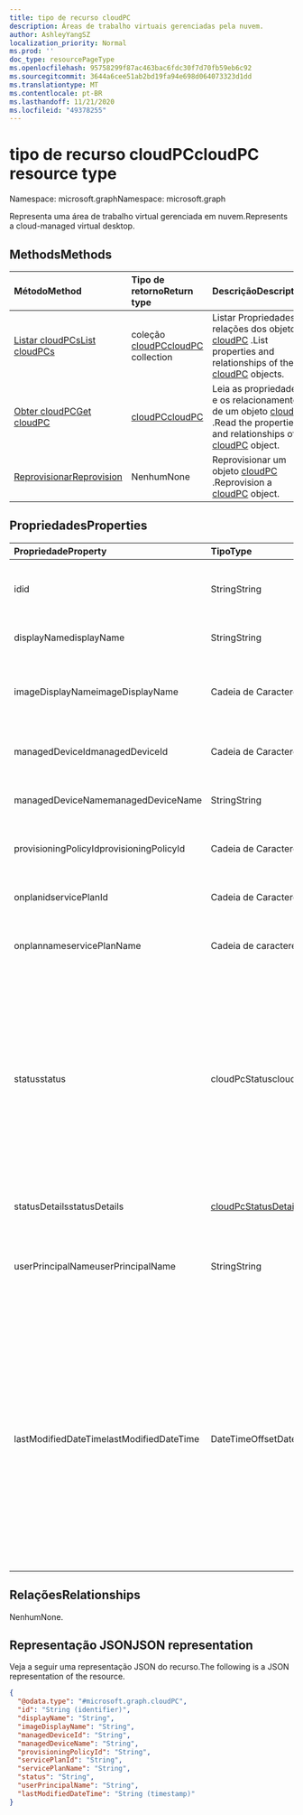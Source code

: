 ```yaml
---
title: tipo de recurso cloudPC
description: Áreas de trabalho virtuais gerenciadas pela nuvem.
author: AshleyYangSZ
localization_priority: Normal
ms.prod: ''
doc_type: resourcePageType
ms.openlocfilehash: 95758299f87ac463bac6fdc30f7d70fb59eb6c92
ms.sourcegitcommit: 3644a6cee51ab2bd19fa94e698d064073323d1dd
ms.translationtype: MT
ms.contentlocale: pt-BR
ms.lasthandoff: 11/21/2020
ms.locfileid: "49378255"
---
```

# <a name="cloudpc-resource-type"></a><span data-ttu-id="fba05-103">tipo de recurso cloudPC</span><span class="sxs-lookup"><span data-stu-id="fba05-103">cloudPC resource type</span></span>

<span data-ttu-id="fba05-104">Namespace: microsoft.graph</span><span class="sxs-lookup"><span data-stu-id="fba05-104">Namespace: microsoft.graph</span></span>

<span data-ttu-id="fba05-105">Representa uma área de trabalho virtual gerenciada em nuvem.</span><span class="sxs-lookup"><span data-stu-id="fba05-105">Represents a cloud-managed virtual desktop.</span></span>

## <a name="methods"></a><span data-ttu-id="fba05-106">Methods</span><span class="sxs-lookup"><span data-stu-id="fba05-106">Methods</span></span>

|<span data-ttu-id="fba05-107">Método</span><span class="sxs-lookup"><span data-stu-id="fba05-107">Method</span></span>|<span data-ttu-id="fba05-108">Tipo de retorno</span><span class="sxs-lookup"><span data-stu-id="fba05-108">Return type</span></span>|<span data-ttu-id="fba05-109">Descrição</span><span class="sxs-lookup"><span data-stu-id="fba05-109">Description</span></span>|
|:---|:---|:---|
|[<span data-ttu-id="fba05-110">Listar cloudPCs</span><span class="sxs-lookup"><span data-stu-id="fba05-110">List cloudPCs</span></span>](../api/virtualendpoint-list-cloudpcs.md)|<span data-ttu-id="fba05-111">coleção [cloudPC](../resources/cloudpc.md)</span><span class="sxs-lookup"><span data-stu-id="fba05-111">[cloudPC](../resources/cloudpc.md) collection</span></span>|<span data-ttu-id="fba05-112">Listar Propriedades e relações dos objetos [cloudPC](../resources/cloudpc.md) .</span><span class="sxs-lookup"><span data-stu-id="fba05-112">List properties and relationships of the [cloudPC](../resources/cloudpc.md) objects.</span></span>|
|[<span data-ttu-id="fba05-113">Obter cloudPC</span><span class="sxs-lookup"><span data-stu-id="fba05-113">Get cloudPC</span></span>](../api/cloudpc-get.md)|[<span data-ttu-id="fba05-114">cloudPC</span><span class="sxs-lookup"><span data-stu-id="fba05-114">cloudPC</span></span>](../resources/cloudpc.md)|<span data-ttu-id="fba05-115">Leia as propriedades e os relacionamentos de um objeto [cloudPC](../resources/cloudpc.md) .</span><span class="sxs-lookup"><span data-stu-id="fba05-115">Read the properties and relationships of a [cloudPC](../resources/cloudpc.md) object.</span></span>|
|[<span data-ttu-id="fba05-116">Reprovisionar</span><span class="sxs-lookup"><span data-stu-id="fba05-116">Reprovision</span></span>](../api/cloudpc-reprovision.md)|<span data-ttu-id="fba05-117">Nenhum</span><span class="sxs-lookup"><span data-stu-id="fba05-117">None</span></span>|<span data-ttu-id="fba05-118">Reprovisionar um objeto [cloudPC](../resources/cloudpc.md) .</span><span class="sxs-lookup"><span data-stu-id="fba05-118">Reprovision a [cloudPC](../resources/cloudpc.md) object.</span></span>|

## <a name="properties"></a><span data-ttu-id="fba05-119">Propriedades</span><span class="sxs-lookup"><span data-stu-id="fba05-119">Properties</span></span>

|<span data-ttu-id="fba05-120">Propriedade</span><span class="sxs-lookup"><span data-stu-id="fba05-120">Property</span></span>|<span data-ttu-id="fba05-121">Tipo</span><span class="sxs-lookup"><span data-stu-id="fba05-121">Type</span></span>|<span data-ttu-id="fba05-122">Descrição</span><span class="sxs-lookup"><span data-stu-id="fba05-122">Description</span></span>|
|:---|:---|:---|
|<span data-ttu-id="fba05-123">id</span><span class="sxs-lookup"><span data-stu-id="fba05-123">id</span></span>|<span data-ttu-id="fba05-124">String</span><span class="sxs-lookup"><span data-stu-id="fba05-124">String</span></span>|<span data-ttu-id="fba05-125">Identificador exclusivo do PC de nuvem.</span><span class="sxs-lookup"><span data-stu-id="fba05-125">Unique identifier for the cloud PC.</span></span> <span data-ttu-id="fba05-126">Somente leitura.</span><span class="sxs-lookup"><span data-stu-id="fba05-126">Read-only.</span></span>|
|<span data-ttu-id="fba05-127">displayName</span><span class="sxs-lookup"><span data-stu-id="fba05-127">displayName</span></span>|<span data-ttu-id="fba05-128">String</span><span class="sxs-lookup"><span data-stu-id="fba05-128">String</span></span>|<span data-ttu-id="fba05-129">O nome de exibição do computador de nuvem.</span><span class="sxs-lookup"><span data-stu-id="fba05-129">The cloud PC display name.</span></span>|
|<span data-ttu-id="fba05-130">imageDisplayName</span><span class="sxs-lookup"><span data-stu-id="fba05-130">imageDisplayName</span></span>|<span data-ttu-id="fba05-131">Cadeia de Caracteres</span><span class="sxs-lookup"><span data-stu-id="fba05-131">String</span></span>|<span data-ttu-id="fba05-132">Nome da imagem do sistema operacional que está no computador de nuvem.</span><span class="sxs-lookup"><span data-stu-id="fba05-132">Name of the OS image that's on the cloud PC.</span></span>|
|<span data-ttu-id="fba05-133">managedDeviceId</span><span class="sxs-lookup"><span data-stu-id="fba05-133">managedDeviceId</span></span>|<span data-ttu-id="fba05-134">Cadeia de Caracteres</span><span class="sxs-lookup"><span data-stu-id="fba05-134">String</span></span>|<span data-ttu-id="fba05-135">A ID de dispositivo do Intune do PC na nuvem.</span><span class="sxs-lookup"><span data-stu-id="fba05-135">The cloud PC’s Intune device ID.</span></span>|
|<span data-ttu-id="fba05-136">managedDeviceName</span><span class="sxs-lookup"><span data-stu-id="fba05-136">managedDeviceName</span></span>|<span data-ttu-id="fba05-137">String</span><span class="sxs-lookup"><span data-stu-id="fba05-137">String</span></span>|<span data-ttu-id="fba05-138">O nome do dispositivo do Intune no Cloud PC.</span><span class="sxs-lookup"><span data-stu-id="fba05-138">The cloud PC’s Intune device name.</span></span>|
|<span data-ttu-id="fba05-139">provisioningPolicyId</span><span class="sxs-lookup"><span data-stu-id="fba05-139">provisioningPolicyId</span></span>|<span data-ttu-id="fba05-140">Cadeia de Caracteres</span><span class="sxs-lookup"><span data-stu-id="fba05-140">String</span></span>|<span data-ttu-id="fba05-141">A ID da política de provisionamento do PC da nuvem.</span><span class="sxs-lookup"><span data-stu-id="fba05-141">The cloud PC's provisioning policy ID.</span></span>|
|<span data-ttu-id="fba05-142">onplanid</span><span class="sxs-lookup"><span data-stu-id="fba05-142">servicePlanId</span></span>|<span data-ttu-id="fba05-143">Cadeia de Caracteres</span><span class="sxs-lookup"><span data-stu-id="fba05-143">String</span></span>|<span data-ttu-id="fba05-144">A ID do plano de serviço do computador de nuvem.</span><span class="sxs-lookup"><span data-stu-id="fba05-144">The cloud PC's service plan ID.</span></span>|
|<span data-ttu-id="fba05-145">onplanname</span><span class="sxs-lookup"><span data-stu-id="fba05-145">servicePlanName</span></span>|<span data-ttu-id="fba05-146">Cadeia de caracteres</span><span class="sxs-lookup"><span data-stu-id="fba05-146">String</span></span>|<span data-ttu-id="fba05-147">O nome do plano de serviço do computador da nuvem.</span><span class="sxs-lookup"><span data-stu-id="fba05-147">The cloud PC's service plan name.</span></span>|
|<span data-ttu-id="fba05-148">status</span><span class="sxs-lookup"><span data-stu-id="fba05-148">status</span></span>|<span data-ttu-id="fba05-149">cloudPcStatus</span><span class="sxs-lookup"><span data-stu-id="fba05-149">cloudPcStatus</span></span>|<span data-ttu-id="fba05-150">Status do PC de nuvem.</span><span class="sxs-lookup"><span data-stu-id="fba05-150">Status of the cloud PC.</span></span> <span data-ttu-id="fba05-151">Os valores possíveis são: `notProvisioned`, `provisioning`, `provisioned`, `upgrading`, `inGracePeriod`, `deprovisioning`, `upgradeFailed`, `provisionFailed`, `deprovisionFailed`, `reprovisionFailed`.</span><span class="sxs-lookup"><span data-stu-id="fba05-151">Possible values are: `notProvisioned`, `provisioning`, `provisioned`, `upgrading`, `inGracePeriod`, `deprovisioning`, `upgradeFailed`, `provisionFailed`, `deprovisionFailed`, `reprovisionFailed`.</span></span>|
|<span data-ttu-id="fba05-152">statusDetails</span><span class="sxs-lookup"><span data-stu-id="fba05-152">statusDetails</span></span>|[<span data-ttu-id="fba05-153">cloudPcStatusDetails</span><span class="sxs-lookup"><span data-stu-id="fba05-153">cloudPcStatusDetails</span></span>](../resources/cloudpcstatusdetails.md)|<span data-ttu-id="fba05-154">Os detalhes do status do PC de nuvem.</span><span class="sxs-lookup"><span data-stu-id="fba05-154">The details of the cloud PC status.</span></span>|
|<span data-ttu-id="fba05-155">userPrincipalName</span><span class="sxs-lookup"><span data-stu-id="fba05-155">userPrincipalName</span></span>|<span data-ttu-id="fba05-156">String</span><span class="sxs-lookup"><span data-stu-id="fba05-156">String</span></span>|<span data-ttu-id="fba05-157">O nome principal do usuário (UPN) do usuário atribuído ao computador da nuvem.</span><span class="sxs-lookup"><span data-stu-id="fba05-157">The user principal name (UPN) of the user assigned to the cloud PC.</span></span>|
|<span data-ttu-id="fba05-158">lastModifiedDateTime</span><span class="sxs-lookup"><span data-stu-id="fba05-158">lastModifiedDateTime</span></span>|<span data-ttu-id="fba05-159">DateTimeOffset</span><span class="sxs-lookup"><span data-stu-id="fba05-159">DateTimeOffset</span></span>|<span data-ttu-id="fba05-160">A data e a hora da última modificação do computador da nuvem.</span><span class="sxs-lookup"><span data-stu-id="fba05-160">The cloud PC's last modified date and time.</span></span> <span data-ttu-id="fba05-161">O tipo Timestamp representa informações de data e hora usando o formato ISO 8601 e está sempre no horário UTC.</span><span class="sxs-lookup"><span data-stu-id="fba05-161">The Timestamp type represents date and time information using ISO 8601 format and is always in UTC time.</span></span> <span data-ttu-id="fba05-162">Por exemplo, meia-noite em UTC no dia 1º de janeiro de 2014 teria esta aparência: '2014-01-01T00:00:00Z'.</span><span class="sxs-lookup"><span data-stu-id="fba05-162">For example, midnight UTC on Jan 1, 2014 would look like this: '2014-01-01T00:00:00Z'.</span></span>|

## <a name="relationships"></a><span data-ttu-id="fba05-163">Relações</span><span class="sxs-lookup"><span data-stu-id="fba05-163">Relationships</span></span>

<span data-ttu-id="fba05-164">Nenhum</span><span class="sxs-lookup"><span data-stu-id="fba05-164">None.</span></span>

## <a name="json-representation"></a><span data-ttu-id="fba05-165">Representação JSON</span><span class="sxs-lookup"><span data-stu-id="fba05-165">JSON representation</span></span>

<span data-ttu-id="fba05-166">Veja a seguir uma representação JSON do recurso.</span><span class="sxs-lookup"><span data-stu-id="fba05-166">The following is a JSON representation of the resource.</span></span>
<!-- {
  "blockType": "resource",
  "keyProperty": "id",
  "@odata.type": "microsoft.graph.cloudPC",
  "baseType": "microsoft.graph.entity",
  "openType": false
}
-->

``` json
{
  "@odata.type": "#microsoft.graph.cloudPC",
  "id": "String (identifier)",
  "displayName": "String",
  "imageDisplayName": "String",
  "managedDeviceId": "String",
  "managedDeviceName": "String",
  "provisioningPolicyId": "String",
  "servicePlanId": "String",
  "servicePlanName": "String",
  "status": "String",
  "userPrincipalName": "String",
  "lastModifiedDateTime": "String (timestamp)"
}
```

